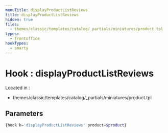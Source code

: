 ```yaml
---
menuTitle: displayProductListReviews
title: displayProductListReviews
hidden: true
files:
  - themes/classic/templates/catalog/_partials/miniatures/product.tpl
types:
  - frontoffice
hookTypes:
  - smarty
---
```


# Hook : displayProductListReviews

Located in :

  - themes/classic/templates/catalog/_partials/miniatures/product.tpl

## Parameters

```php
{hook h='displayProductListReviews' product=$product}
```